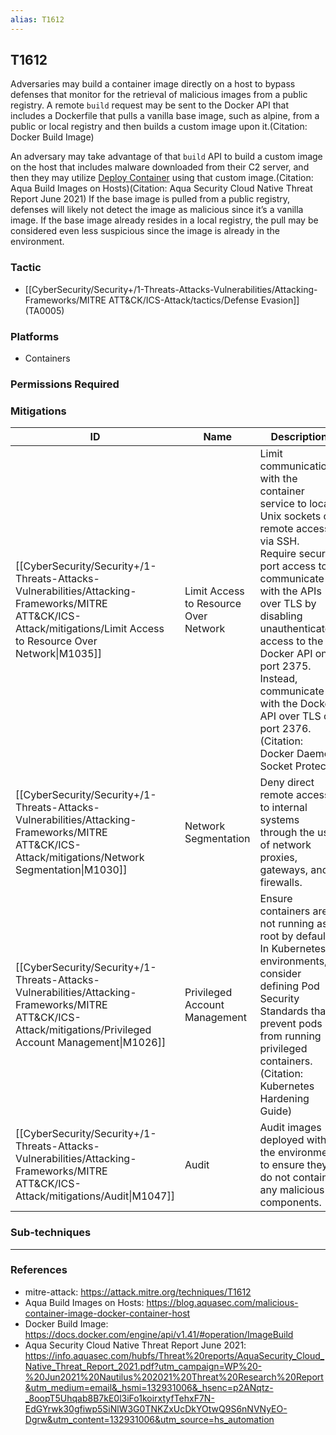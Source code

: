 ```yaml
---
alias: T1612
---
```


## T1612

Adversaries may build a container image directly on a host to bypass defenses that monitor for the retrieval of malicious images from a public registry. A remote <code>build</code> request may be sent to the Docker API that includes a Dockerfile that pulls a vanilla base image, such as alpine, from a public or local registry and then builds a custom image upon it.(Citation: Docker Build Image)

An adversary may take advantage of that <code>build</code> API to build a custom image on the host that includes malware downloaded from their C2 server, and then they may utilize [Deploy Container](https://attack.mitre.org/techniques/T1610) using that custom image.(Citation: Aqua Build Images on Hosts)(Citation: Aqua Security Cloud Native Threat Report June 2021) If the base image is pulled from a public registry, defenses will likely not detect the image as malicious since it’s a vanilla image. If the base image already resides in a local registry, the pull may be considered even less suspicious since the image is already in the environment. 


### Tactic
- [[CyberSecurity/Security+/1-Threats-Attacks-Vulnerabilities/Attacking-Frameworks/MITRE ATT&CK/ICS-Attack/tactics/Defense Evasion]] (TA0005)

### Platforms
- Containers

### Permissions Required

### Mitigations

| ID | Name | Description |
| --- | --- | --- |
| [[CyberSecurity/Security+/1-Threats-Attacks-Vulnerabilities/Attacking-Frameworks/MITRE ATT&CK/ICS-Attack/mitigations/Limit Access to Resource Over Network\|M1035]] | Limit Access to Resource Over Network | Limit communications with the container service to local Unix sockets or remote access via SSH. Require secure port access to communicate with the APIs over TLS by disabling unauthenticated access to the Docker API on port 2375. Instead, communicate with the Docker API over TLS on port 2376.(Citation: Docker Daemon Socket Protect) |
| [[CyberSecurity/Security+/1-Threats-Attacks-Vulnerabilities/Attacking-Frameworks/MITRE ATT&CK/ICS-Attack/mitigations/Network Segmentation\|M1030]] | Network Segmentation | Deny direct remote access to internal systems through the use of network proxies, gateways, and firewalls. |
| [[CyberSecurity/Security+/1-Threats-Attacks-Vulnerabilities/Attacking-Frameworks/MITRE ATT&CK/ICS-Attack/mitigations/Privileged Account Management\|M1026]] | Privileged Account Management | Ensure containers are not running as root by default. In Kubernetes environments, consider defining Pod Security Standards that prevent pods from running privileged containers.(Citation: Kubernetes Hardening Guide) |
| [[CyberSecurity/Security+/1-Threats-Attacks-Vulnerabilities/Attacking-Frameworks/MITRE ATT&CK/ICS-Attack/mitigations/Audit\|M1047]] | Audit | Audit images deployed within the environment to ensure they do not contain any malicious components. |

### Sub-techniques


---
### References

- mitre-attack: https://attack.mitre.org/techniques/T1612
- Aqua Build Images on Hosts: https://blog.aquasec.com/malicious-container-image-docker-container-host
- Docker Build Image: https://docs.docker.com/engine/api/v1.41/#operation/ImageBuild
- Aqua Security Cloud Native Threat Report June 2021: https://info.aquasec.com/hubfs/Threat%20reports/AquaSecurity_Cloud_Native_Threat_Report_2021.pdf?utm_campaign=WP%20-%20Jun2021%20Nautilus%202021%20Threat%20Research%20Report&utm_medium=email&_hsmi=132931006&_hsenc=p2ANqtz-_8oopT5Uhqab8B7kE0l3iFo1koirxtyfTehxF7N-EdGYrwk30gfiwp5SiNlW3G0TNKZxUcDkYOtwQ9S6nNVNyEO-Dgrw&utm_content=132931006&utm_source=hs_automation
